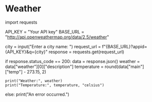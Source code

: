 # Weather
import requests

API_KEY = "Your API key"
BASE_URL = "http://api.openweathermap.org/data/2.5/weather"

city = input("Enter a city name: ")
request_url = f"{BASE_URL}?appid={API_KEY}&q={city}"
response = requests.get(request_url)

if response.status_code == 200:
    data = response.json()
    weather = data["weather"][0]["description"]
    temperature = round(data["main"]["temp"] - 273.15, 2)

    print("Weather:", weather)
    print("Temperature:", temperature, "celsius")
else:
    print("An error occurred.")
